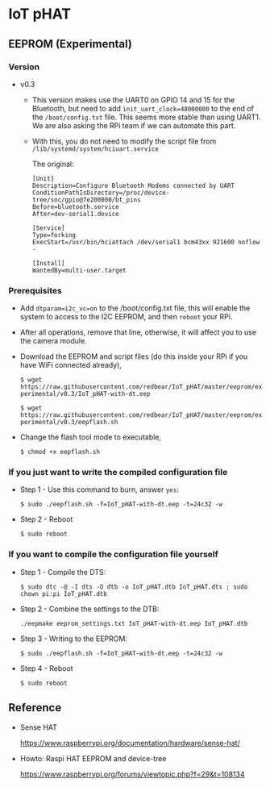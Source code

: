 # IoT pHAT


## EEPROM (Experimental)

### Version

* v0.3

	- This version makes use the UART0 on GPIO 14 and 15 for the Bluetooth, but need to add `init_uart_clock=48000000` to the end of the `/boot/config.txt` file. This seems more stable than using UART1. We are also asking the RPi team if we can automate this part.
	
	- With this, you do not need to modify the script file from `/lib/systemd/system/hciuart.service`
	
		The original:
		
		```
		[Unit]
		Description=Configure Bluetooth Modems connected by UART
		ConditionPathIsDirectory=/proc/device-tree/soc/gpio@7e200000/bt_pins
		Before=bluetooth.service
		After=dev-serial1.device
	
		[Service]
		Type=forking
		ExecStart=/usr/bin/hciattach /dev/serial1 bcm43xx 921600 noflow -
	
		[Install]
		WantedBy=multi-user.target		
		```

### Prerequisites

* Add `dtparam=i2c_vc=on` to the /boot/config.txt file, this will enable the system to access to the I2C EEPROM, and then `reboot` your RPi.

* After all operations, remove that line, otherwise, it will affect you to use the camera module.

* Download the EEPROM and script files (do this inside your RPi if you have WiFi connected already),

	`$ wget https://raw.githubusercontent.com/redbear/IoT_pHAT/master/eeprom/experimental/v0.3/IoT_pHAT-with-dt.eep`

	`$ wget https://raw.githubusercontent.com/redbear/IoT_pHAT/master/eeprom/experimental/v0.3/eepflash.sh`

* Change the flash tool mode to executable,

	`$ chmod +x eepflash.sh`

### If you just want to write the compiled configuration file

* Step 1 - Use this command to burn, answer `yes`:

	`$ sudo ./eepflash.sh -f=IoT_pHAT-with-dt.eep -t=24c32 -w`

* Step 2 - Reboot

	`$ sudo reboot`

### If you want to compile the configuration file yourself

* Step 1 - Compile the DTS:

	`$ sudo dtc -@ -I dts -O dtb -o IoT_pHAT.dtb IoT_pHAT.dts ; sudo chown pi:pi IoT_pHAT.dtb`

* Step 2 - Combine the settings to the DTB:

	`./eepmake eeprom_settings.txt IoT_pHAT-with-dt.eep IoT_pHAT.dtb`

* Step 3 - Writing to the EEPROM:

	`$ sudo ./eepflash.sh -f=IoT_pHAT-with-dt.eep -t=24c32 -w`

* Step 4 - Reboot

	`$ sudo reboot`


## Reference

* Sense HAT

	https://www.raspberrypi.org/documentation/hardware/sense-hat/

* Howto: Raspi HAT EEPROM and device-tree

	https://www.raspberrypi.org/forums/viewtopic.php?f=29&t=108134
